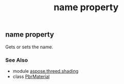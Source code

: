 ﻿---
title: name property
second_title: Aspose.3D for Python via .NET API References
description: 
type: docs
weight: 210
url: /python-net/aspose.threed.shading/pbrmaterial/name/
is_root: false
---

## name property


Gets or sets the name.

### See Also
* module [aspose.threed.shading](../../)
* class [PbrMaterial](/3d/python-net/aspose.threed.shading/pbrmaterial)
